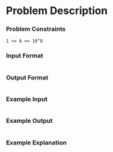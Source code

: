 # Problem Description

###

### Problem Constraints

```
1 <= A <= 10^8
```

### Input Format

```

```

### Output Format

```

```

### Example Input

```

```

### Example Output

```

```

### Example Explanation

```

```
